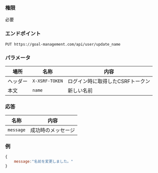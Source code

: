 ### 権限
必要

### エンドポイント
```
PUT https://goal-management.com/api/user/update_name
```


### パラメータ
| 場所   | 名称             | 内容                 |
|------|----------------|--------------------|
| ヘッダー | `X-XSRF-TOKEN` | ログイン時に取得したCSRFトークン |
| 本文   | `name`         | 新しい名前              |

### 応答
| 名称        | 内容        |
|-----------|-----------|
| `message` | 成功時のメッセージ |

### 例
```js
{
    message:"名前を変更しました。"
}
```

